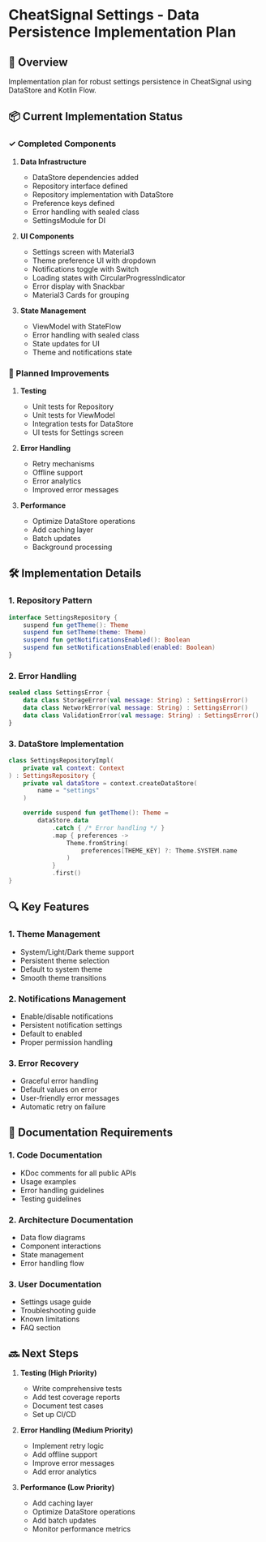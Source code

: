 # CheatSignal Settings - Data Persistence Implementation Plan

## 🎯 Overview
Implementation plan for robust settings persistence in CheatSignal using DataStore and Kotlin Flow.

## 📦 Current Implementation Status

### ✓ Completed Components
1. **Data Infrastructure**
   - DataStore dependencies added 
   - Repository interface defined 
   - Repository implementation with DataStore 
   - Preference keys defined 
   - Error handling with sealed class 
   - SettingsModule for DI 

2. **UI Components**
   - Settings screen with Material3 
   - Theme preference UI with dropdown 
   - Notifications toggle with Switch 
   - Loading states with CircularProgressIndicator 
   - Error display with Snackbar 
   - Material3 Cards for grouping 

3. **State Management**
   - ViewModel with StateFlow 
   - Error handling with sealed class 
   - State updates for UI 
   - Theme and notifications state 

### 🔄 Planned Improvements

1. **Testing**
   - Unit tests for Repository
   - Unit tests for ViewModel
   - Integration tests for DataStore
   - UI tests for Settings screen

2. **Error Handling**
   - Retry mechanisms
   - Offline support
   - Error analytics
   - Improved error messages

3. **Performance**
   - Optimize DataStore operations
   - Add caching layer
   - Batch updates
   - Background processing

## 🛠️ Implementation Details

### 1. Repository Pattern
```kotlin
interface SettingsRepository {
    suspend fun getTheme(): Theme
    suspend fun setTheme(theme: Theme)
    suspend fun getNotificationsEnabled(): Boolean
    suspend fun setNotificationsEnabled(enabled: Boolean)
}
```

### 2. Error Handling
```kotlin
sealed class SettingsError {
    data class StorageError(val message: String) : SettingsError()
    data class NetworkError(val message: String) : SettingsError()
    data class ValidationError(val message: String) : SettingsError()
}
```

### 3. DataStore Implementation
```kotlin
class SettingsRepositoryImpl(
    private val context: Context
) : SettingsRepository {
    private val dataStore = context.createDataStore(
        name = "settings"
    )

    override suspend fun getTheme(): Theme =
        dataStore.data
            .catch { /* Error handling */ }
            .map { preferences -> 
                Theme.fromString(
                    preferences[THEME_KEY] ?: Theme.SYSTEM.name
                )
            }
            .first()
}
```

## 🔍 Key Features

### 1. Theme Management
- System/Light/Dark theme support
- Persistent theme selection
- Default to system theme
- Smooth theme transitions

### 2. Notifications Management
- Enable/disable notifications
- Persistent notification settings
- Default to enabled
- Proper permission handling

### 3. Error Recovery
- Graceful error handling
- Default values on error
- User-friendly error messages
- Automatic retry on failure

## 📝 Documentation Requirements

### 1. Code Documentation
- KDoc comments for all public APIs
- Usage examples
- Error handling guidelines
- Testing guidelines

### 2. Architecture Documentation
- Data flow diagrams
- Component interactions
- State management
- Error handling flow

### 3. User Documentation
- Settings usage guide
- Troubleshooting guide
- Known limitations
- FAQ section

## 🔜 Next Steps

1. **Testing (High Priority)**
   - Write comprehensive tests
   - Add test coverage reports
   - Document test cases
   - Set up CI/CD

2. **Error Handling (Medium Priority)**
   - Implement retry logic
   - Add offline support
   - Improve error messages
   - Add error analytics

3. **Performance (Low Priority)**
   - Add caching layer
   - Optimize DataStore operations
   - Add batch updates
   - Monitor performance metrics
